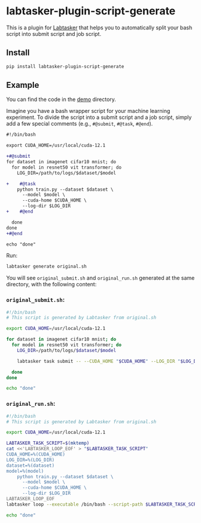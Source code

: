 # labtasker-plugin-script-generate

This is a plugin for [Labtasker](https://github.com/luocfprime/labtasker) that
helps you to automatically split your bash script into submit script and job script.

## Install

```bash
pip install labtasker-plugin-script-generate
```

## Example

You can find the code in the [demo](./demo) directory.

Imagine you have a bash wrapper script for your machine learning experiment. To divide the script into a submit script
and a job script, simply add a few special comments (e.g., `#@submit`, `#@task`, `#@end`).

```diff
#!/bin/bash

export CUDA_HOME=/usr/local/cuda-12.1

+#@submit
for dataset in imagenet cifar10 mnist; do
  for model in resnet50 vit transformer; do
    LOG_DIR=/path/to/logs/$dataset/$model

+    #@task
    python train.py --dataset $dataset \
      --model $model \
      --cuda-home $CUDA_HOME \
      --log-dir $LOG_DIR
+    #@end

  done
done
+#@end

echo "done"
```

Run:

```bash
labtasker generate original.sh
```

You will see `original_submit.sh` and `original_run.sh` generated at the same directory, with
the following content:

### `original_submit.sh`:

```bash
#!/bin/bash
# This script is generated by Labtasker from original.sh

export CUDA_HOME=/usr/local/cuda-12.1

for dataset in imagenet cifar10 mnist; do
  for model in resnet50 vit transformer; do
    LOG_DIR=/path/to/logs/$dataset/$model

    labtasker task submit -- --CUDA_HOME "$CUDA_HOME" --LOG_DIR "$LOG_DIR" --dataset "$dataset" --model "$model"

  done
done

echo "done"
```

### `original_run.sh`:

```bash
#!/bin/bash
# This script is generated by Labtasker from original.sh

export CUDA_HOME=/usr/local/cuda-12.1

LABTASKER_TASK_SCRIPT=$(mktemp)
cat <<'LABTASKER_LOOP_EOF' > "$LABTASKER_TASK_SCRIPT"
CUDA_HOME=%(CUDA_HOME)
LOG_DIR=%(LOG_DIR)
dataset=%(dataset)
model=%(model)
    python train.py --dataset $dataset \
      --model $model \
      --cuda-home $CUDA_HOME \
      --log-dir $LOG_DIR
LABTASKER_LOOP_EOF
labtasker loop --executable /bin/bash --script-path $LABTASKER_TASK_SCRIPT

echo "done"
```
